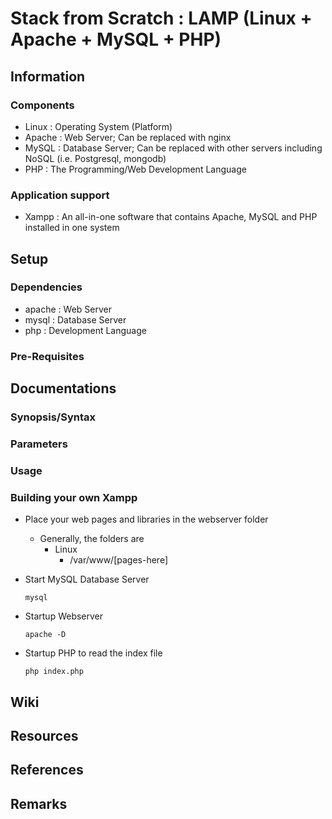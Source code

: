# Stack from Scratch : LAMP (Linux + Apache + MySQL + PHP)

## Information
### Components
+ Linux  : Operating System (Platform)
+ Apache : Web Server; Can be replaced with nginx
+ MySQL  : Database Server; Can be replaced with other servers including NoSQL (i.e. Postgresql, mongodb)
+ PHP    : The Programming/Web Development Language

### Application support
- Xampp : An all-in-one software that contains Apache, MySQL and PHP installed in one system

## Setup
### Dependencies
+ apache : Web Server
+ mysql  : Database Server
+ php    : Development Language

### Pre-Requisites

## Documentations
### Synopsis/Syntax
### Parameters
### Usage

### Building your own Xampp
- Place your web pages and libraries in the webserver folder
    - Generally, the folders are
        - Linux
            + /var/www/[pages-here]

- Start MySQL Database Server
    ```console
    mysql
    ```

- Startup Webserver
    ```console
    apache -D
    ```

- Startup PHP to read the index file
    ```console
    php index.php
    ```

## Wiki

## Resources

## References

## Remarks

